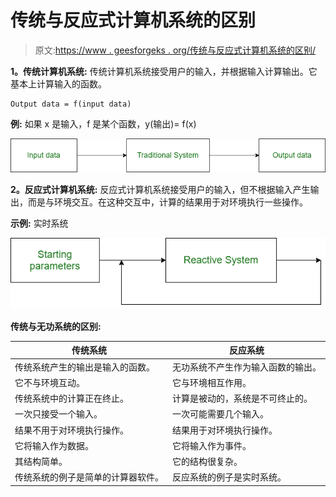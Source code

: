 # 传统与反应式计算机系统的区别

> 原文:[https://www . geesforgeks . org/传统与反应式计算机系统的区别/](https://www.geeksforgeeks.org/difference-between-traditional-and-reactive-computer-system/)

**1。传统计算机系统:**
传统计算机系统接受用户的输入，并根据输入计算输出。它基本上计算输入的函数。

```
Output data = f(input data) 
```

**例:**
如果 x 是输入，f 是某个函数，y(输出)= f(x)

![](img/4afbb2f8516eb9b331564ea5d86f947e.png)

**2。反应式计算机系统:**
反应式计算机系统接受用户的输入，但不根据输入产生输出，而是与环境交互。在这种交互中，计算的结果用于对环境执行一些操作。

**示例:**
实时系统

![](img/c2f4b2eae7a121164216eeab99709e3c.png)

**传统与无功系统的区别:**

<center>

| 传统系统 | 反应系统 |
| --- | --- |
| 传统系统产生的输出是输入的函数。 | 无功系统不产生作为输入函数的输出。 |
| 它不与环境互动。 | 它与环境相互作用。 |
| 传统系统中的计算正在终止。 | 计算是被动的，系统是不可终止的。 |
| 一次只接受一个输入。 | 一次可能需要几个输入。 |
| 结果不用于对环境执行操作。 | 结果用于对环境执行操作。 |
| 它将输入作为数据。 | 它将输入作为事件。 |
| 其结构简单。 | 它的结构很复杂。 |
| 传统系统的例子是简单的计算器软件。 | 反应系统的例子是实时系统。 |

</center>